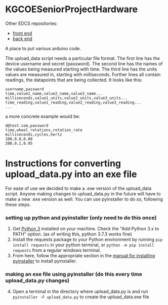 # KGCOESeniorProjectHardware

Other EDCS repositories:
- [front end](https://github.com/Jss7268/KGCOESeniorProjectWeb)
- [back end](https://github.com/Jss7268/KGCOESeniorProjectAPI)

A place to put various arduino code.

The upload_data script needs a particular file format. The first line has the device username and secret (password). The second line has the names of the values being measured starting with time. The third line has the units values are measured in, starting with milliseconds. Further lines all contain readings, the datapoints that are being collected. It looks like this:

```
username,password
time,value1_name,value2_name,value3_name...
milliseconds,value1_units,value2_units,value3_units...
time_reading,value1_reading,value2_reading,value3_reading...
...
```

a more concrete example would be:

```
d@test.com,password
time,wheel_rotations,rotation_rate
milliseconds,cycles,hertz
100,0.0,0.00
200,0.1,0.95
```

# Instructions for converting upload_data.py into an exe file

For ease of use we decided to make a .exe version of the upload_data script. Anyone making changes to upload_data.py in the future will have to make a new .exe version as well. You can use pyinstaller to do so, following these steps.
### setting up python and pyinstaller (only need to do this once)
1. Get [Python 3](https://www.python.org/downloads/) installed on your machine. Check the "Add Python 3.x to PATH" option. (as of writing this, python 3.7.3 works fine)
2. Install the requests package to your Python environment by running `pip install requests` in your python terminal, or `python -m pip install requests` from a regular windows terminal.
3. From here, follow the appropriate section in the [manual for installing pyinstaller](https://pyinstaller.readthedocs.io/en/stable/installation.html) to install pyinstaller.
### making an exe file using pyinstaller (do this every time upload_data.py changes)
4. Open a terminal in the directory where upload_data.py is and run `pyinstaller -F upload_data.py` to create the upload_data.exe file
